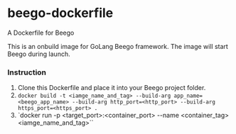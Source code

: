 # beego-dockerfile
A Dockerfile for Beego

This is an onbuild image for GoLang Beego framework. The image will start Beego during launch.

### Instruction
1. Clone this Dockerfile and place it into your Beego project folder.
2. `docker build -t <iamge_name_and_tag> --build-arg app_name=<beego_app_name> --build-arg http_port=<http_port> --build-arg https_port=<https_port> .`
3. `docker run -p <target_port>:<container_port> --name <container_tag> <iamge_name_and_tag>``
